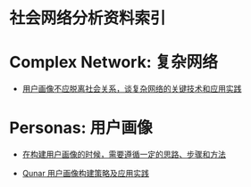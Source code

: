 # 社会网络分析资料索引

# Complex Network: 复杂网络

* [用户画像不应脱离社会关系，谈复杂网络的关键技术和应用实践 ](http://mp.weixin.qq.com/s?__biz=MzA5NzkxMzg1Nw==&mid=2653161390&idx=1&sn=3e825f524695c3a8c8a8edd0468bd112&chksm=8b493ac0bc3eb3d67a3a0c43b4c881b58859a8776f952e1fb8556ed079ac1cd12c631c9ef29a#rd)

# Personas: 用户画像

* [在构建用户画像的时候，需要遵循一定的思路、步骤和方法](http://www.woshipm.com/user-research/433312.html)

* [Qunar 用户画像构建策略及应用实践](http://www.36dsj.com/archives/68574)
